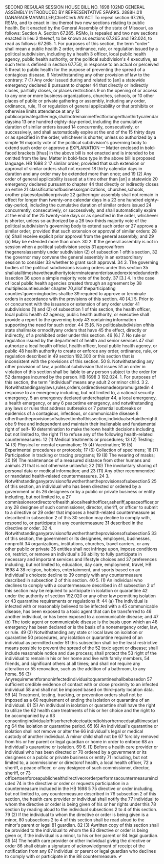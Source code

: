 SECOND REGULAR SESSION
HOUSE BILL NO. 1698
102ND GENERAL ASSEMBLY
INTRODUCED BY REPRESENTATIVE SPARKS.
2888H.01I DANARADEMANMILLER,ChiefClerk
AN ACT
To repeal section 67.265, RSMo, and to enact in lieu thereof two new sections relating to
public health.
Be it enacted by the General Assembly of the state of Missouri, as follows:
Section A. Section 67.265, RSMo, is repealed and two new sections enacted in lieu
2 thereof, to be known as sections 67.265 and 192.024, to read as follows:
67.265. 1. For purposes of this section, the term "order" shall mean a public health
2 order, ordinance, rule, or regulation issued by a political subdivision, including by a health
3 officer, local public health agency, public health authority, or the political subdivision's
4 executive, as such term is defined in section 67.750, in response to an actual or perceived
5 threat to public health for the purpose of preventing the spread of a contagious disease.
6 Notwithstanding any other provision of law to the contrary:
7 (1) Any order issued during and related to [an] a statewide emergency declared
8 pursuant to chapter 44 that directly or indirectly closes, partially closes, or places restrictions
9 on the opening of or access to any one or more business organizations, churches, schools, or
10 other places of public or private gathering or assembly, including any order, ordinance, rule,
11 or regulation of general applicability or that prohibits or otherwise limits attendance at any
12 publicorprivategatherings,shallnotremainineffectforlongerthanthirtycalendardaysina
13 one hundred eighty-day-period, including the cumulative duration of similar orders issued
14 concurrently, consecutively, or successively, and shall automatically expire at the end of the
15 thirty days or as specified in the order, whichever is shorter, unless so authorized by a simple
16 majority vote of the political subdivision's governing body to extend such order or approve a
EXPLANATION — Matter enclosed in bold-faced brackets [thus] in the above bill is not enacted and is
intended to be omitted from the law. Matter in bold-face type in the above bill is proposed language.
HB 1698 2
17 similar order; provided that such extension or approval of similar orders shall not exceed
18 thirty calendar days in duration and any order may be extended more than once; and
19 (2) Any order of general applicability issued at a time other than [an] a statewide
20 emergency declared pursuant to chapter 44 that directly or indirectly closes an entire
21 classificationofbusinessorganizations, churches,schools, orother placesofpublicorprivate
22 gatheringor assembly shall not remain in effect for longer than twenty-one calendar days in a
23 one hundred eighty-day-period, including the cumulative duration of similar orders issued
24 concurrently, consecutively, or successively, and shall automatically expire at the end of the
25 twenty-one days or as specified in the order, whichever is shorter, unless so authorized by a
26 two-thirds majority vote of the political subdivision's governing body to extend such order or
27 approve a similar order; provided that such extension or approval of similar orders:
28 (a) Shall receive explicit prior approval from the general assembly; and
29 (b) May be extended more than once.
30 2. If the general assembly is not in session when a political subdivision seeks
31 approvalfrom thegeneralassembly under subdivision (2) of subsection 1 ofthis section,
32 the governor may convene the general assembly in an extraordinary session to consider
33 whether to grant such approval.
34 3. The governing bodies of the political subdivisions issuing orders under this section
35 shallatalltimeshavetheauthoritytoterminateanorderissuedorextendedunderthissection
36 upon a simple majority vote of the body.
37 [3.] 4. In the case of local public health agencies created through an agreement by
38 multiplecountiesunder chapter 70,allof theparticipating counties'governingbodies shallbe
39 required to approve or terminate orders in accordance with the provisions of this section.
40 [4.] 5. Prior to or concurrent with the issuance or extension of any order under
41 subdivisions (1) and (2) of subsection 1 of this section, the health officer, local public health
42 agency, public health authority, or executive shall provide a report to the governing body
43 containing information supporting the need for such order.
44 [5.]6. No politicalsubdivision ofthis state shallmake ormodifyany orders that have
45 the effect, directly or indirectly, of a prohibited order under this section.
46 [6.] 7. No rule or regulation issued by the department of health and senior services
47 shall authorize a local health official, health officer, local public health agency, or public
48 health authority to create or enforce any order, ordinance, rule, or regulation described in
49 section 192.300 or this section that is inconsistent with the provisions of this section.
50 8. Notwithstanding any other provision of law, a political subdivision that issues
51 an order in violation of this section shall be liable to any person subject to the order for
52 damages incurred by the person.
HB 1698 3
192.024. 1. For purposes of this section, the term "individual" means any adult
2 or minor child.
3 2. Notwithstandinganylaws,rules,orders,ordirectivesmadeorpromulgatedin
4 response to an emergency including, but not limited to, a national security emergency,
5 an emergency declared underchapter 44, a local emergency, a health emergency, or any
6 peacetime emergency, and notwithstanding any laws or rules that address outbreaks or
7 potential outbreaks or epidemics of a contagious, infectious, or communicable disease
8 otherthantheprovisionsofsubsection5ofthissection,individualsretaintherighttobe
9 free and independent and maintain their inalienable and fundamental right of self-
10 determination to make theirown health decisions including, but not limited to, the right
11 to refuse any of the following health-related countermeasures:
12 (1) Medical treatments or procedures;
13 (2) Testing;
14 (3) Physical or mental examination;
15 (4) Vaccination;
16 (5) Experimental procedures or protocols;
17 (6) Collection of specimens;
18 (7) Participation in tracking or tracing programs;
19 (8) The wearing of masks;
20 (9) The maintenance of a measured distance from other humans and animals
21 that is not otherwise unlawful;
22 (10) The involuntary sharing of personal data or medical information; and
23 (11) Any other recommended or mandated health-related countermeasures.
24 3. Notwithstandinganyprovisionoflawotherthantheprovisionsofsubsection5
25 of this section, an individual who has been directed or ordered by a government or its
26 designees or by a public or private business or entity including, but not limited to, a
27 commissionerordirectorofhealth,alocalhealthofficer,asheriff,apeaceofficer,orany
28 designee of such commissioner, director, sheriff, or officer to submit to a directive or
29 order that imposes a health-related countermeasure as described in subsection 2 of this
30 section may decline to comply with, respond to, or participate in any countermeasure
31 described in the directive or order.
32 4. Notwithstandinganyprovisionoflawotherthantheprovisionsofsubsection5
33 of this section, the government or its designees, employers, businesses, nonprofit
34 organizations, institutions, churches, travel carriers, or any other public or private
35 entities shall not infringe upon, impose conditions on, restrict, or remove an individual's
36 ability to fully participate in necessary and important services and lifestyle choices and
37 preferences including, but not limited to, education, day care, employment, travel,
HB 1698 4
38 religion, hobbies, entertainment, and sports based on an individual's choiceto decline to
39 comply with any countermeasure described in subsection 2 of this section.
40 5. (1) An individual who declines to comply with a countermeasure described in
41 subsection 2 of this section may be required to participate in isolation or quarantine
42 under the authority of section 192.020 or any other law permitting isolation or
43 quarantine requirements or regulations if:
44 (a) The individual is infected with or reasonably believed to be infected with a
45 communicable disease, has been exposed to a toxic agent that can be transferred to
46 another individual, or has been exposed to a communicable disease; and
47 (b) The toxic agent or communicable disease is the basis upon which an
48 emergency has been declared or is the basis of a nonemergency order, law, or rule.
49 (2) Notwithstanding any state or local laws on isolation or quarantine
50 procedures, any isolation or quarantine required of an individual as permitted under
51 this subsection shall be the least restrictive means possible to prevent the spread of the
52 toxic agent or disease; shall include reasonable notice and due process; shall protect the
53 right of the individual to remain in his or her home and live with family members,
54 friends, and significant others at all times; and shall not require any alteration or
55 renovation, such as the addition of a bathroom, to any home.
56 (3) Anyrequirementforanoninfectedindividualtoquarantineshallbebasedon
57 sufficient credible evidence of contact with or close proximity to an infected individual
58 and shall not be imposed based on third–party location data.
59 (4) Treatment, testing, tracking, or prevention orders shall not be imposed as a
60 requirement of ending the isolation or quarantine of an individual.
61 (5) An individual in isolation or quarantine shall have the right to utilize the
62 health care treatments of his or her choice and the right to be accompanied by a
63 consentingindividualofhisorherchoicetoattendtohisorherneedsatalltimesduring
64 the isolation or quarantine period.
65 (6) An individual's quarantine or isolation shall not remove or alter the
66 individual's legal or medical custody of another individual. A minor child shall not be
67 forcibly removed from his or her parent or legal guardian or home in order to enforce
68 an individual's quarantine or isolation.
69 6. (1) Before a health care provider or individual who has been directed or
70 ordered by a government or its designees or a public or private business or entity
71 including, but not limited to, a commissioner or directorof health, a local health officer,
72 a sheriff, a peace officer, or any designee of such commissioner, director, sheriff, or
73 officertoenforceapublichealthdirectiveororderperformsacountermeasureincluded
74 in the directive or order or requests participation in a countermeasure included in the
HB 1698 5
75 directive or order including, but not limited to, any countermeasure described in
76 subsection 2 of this section, the health care provider or individual shall notify the
77 individual to whom the directive or order is being given of his or her rights under this
78 section by reading aloud to the individual subsections 2 to 4 of this section.
79 (2) If the individual to whom the directive or order is being given is a minor,
80 subsections 2 to 4 of this section shall be read aloud to the minor's parent or legal
81 guardian.
82 (3) Awritten copy of this section shall be provided to the individual to whom the
83 directive or order is being given or, if the individual is a minor, to his or her parent or
84 legal guardian.
85 (4) The health care provider or other individual giving the directive or order
86 shall obtain a signature of acknowledgment of receipt of the notification from any
87 individual or parent or legal guardian who declines to comply with or participate in the
88 countermeasure.
✔